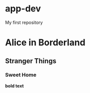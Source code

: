 # app-dev
My first repository
# Alice in Borderland
## Stranger Things
### Sweet Home
**bold text**
